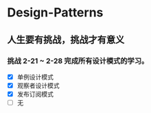 # Design-Patterns

## 人生要有挑战，挑战才有意义

### 挑战 2-21 ~ 2-28 完成所有设计模式的学习。

- [x] 单例设计模式
- [x] 观察者设计模式
- [x] 发布订阅模式
- [ ] 无